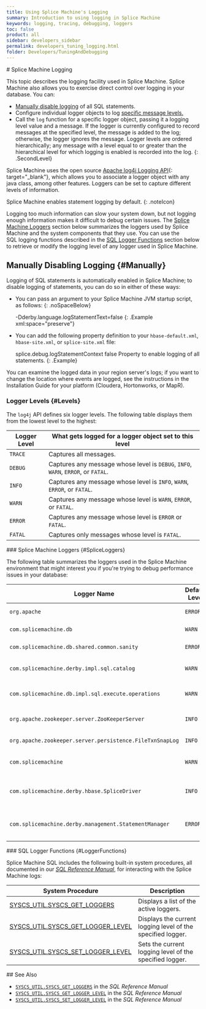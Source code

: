 ```yaml
---
title: Using Splice Machine's Logging
summary: Introduction to using logging in Splice Machine
keywords: logging, tracing, debugging, loggers
toc: false
product: all
sidebar: developers_sidebar
permalink: developers_tuning_logging.html
folder: Developers/TuningAndDebugging
---
```

<section>
<div class="TopicContent" data-swiftype-index="true" markdown="1">
# Splice Machine Logging

This topic describes the logging facility used in Splice Machine. Splice
Machine also allows you to exercise direct control over logging in your
database. You can:

* [Manually disable logging](#Manually) of all SQL statements.
* Configure individual logger objects to log [specific message
  levels.](#Levels)
* Call the `log` function for a specific logger object, passing it a
  logging level value and a message. If the logger is currently
  configured to record messages at the specified level, the message is
  added to the log; otherwise, the logger ignores the message. Logger
  levels are ordered hierarchically; any message with a level equal to
  or greater than the hierarchical level for which logging is enabled is
  recorded into the log.
{: .SecondLevel}

Splice Machine uses the open source [Apache log4j Logging API][1]{:
target="_blank"}, which allows you to associate a logger object with any
java class, among other features. Loggers can be set to capture
different levels of information.

Splice Machine enables statement logging by default.
{: .noteIcon}

Logging too much information can slow your system down, but not logging
enough information makes it difficult to debug certain issues. The
[Splice Machine Loggers](#SpliceLoggers) section below summarizes the
loggers used by Splice Machine and the system components that they use.
You can use the SQL logging functions described in the [SQL Logger
Functions](#LoggerFunctions) section below to retrieve or modify the
logging level of any logger used in Splice Machine.

## Manually Disabling Logging   {#Manually}

Logging of SQL statements is automatically enabled in Splice Machine; to
disable logging of statements, you can do so in either of these ways:

* You can pass an argument to your Splice Machine JVM startup script, as
  follows:
  {: .noSpaceBelow}
  
  <div class="preWrapperWide" markdown="1">
      -Dderby.language.logStatementText=false
  {: .Example xml:space="preserve"}
  
  </div>

* You can add the following property definition to your
  `hbase-default.xml`, `hbase-site.xml`, or `splice-site.xml` file:
  
  <div class="preWrapperWide" markdown="1">
      <property>
      <name>splice.debug.logStatementContext</name>
      <value>false</value>
      <description>Property to enable logging of all statements.</description>
      </property>
  {: .Example}
  
  </div>

You can examine the logged data in your region server's logs; if you
want to change the location where events are logged, see the
instructions in the Installation Guide for your platform (Cloudera,
Hortonworks, or MapR).

### Logger Levels   {#Levels}

The `log4j` API defines six logger levels. The following table displays
them from the lowest level to the highest:

<table summary="Table of the available logging levels.">
                <col />
                <col />
                <thead>
                    <tr>
                        <th>Logger Level</th>
                        <th>What gets logged for a logger object set to this level</th>
                    </tr>
                </thead>
                <tbody>
                    <tr>
                        <td><code>TRACE</code></td>
                        <td>Captures all messages.</td>
                    </tr>
                    <tr>
                        <td><code>DEBUG</code></td>
                        <td>Captures any message whose level is <code>DEBUG</code>, <code>INFO</code>, <code>WARN</code>, <code>ERROR</code>, or <code>FATAL</code>.</td>
                    </tr>
                    <tr>
                        <td><code>INFO</code></td>
                        <td>Captures any message whose level is <code>INFO</code>, <code>WARN</code>, <code>ERROR</code>, or <code>FATAL</code>.</td>
                    </tr>
                    <tr>
                        <td><code>WARN</code></td>
                        <td>Captures any message whose level is <code>WARN</code>, <code>ERROR</code>, or <code>FATAL</code>.</td>
                    </tr>
                    <tr>
                        <td><code>ERROR</code></td>
                        <td>Captures any message whose level is <code>ERROR</code> or <code>FATAL</code>.</td>
                    </tr>
                    <tr>
                        <td><code>FATAL</code></td>
                        <td>Captures only messages whose level is <code>FATAL</code>.</td>
                    </tr>
                </tbody>
            </table>
### Splice Machine Loggers   {#SpliceLoggers}

The following table summarizes the loggers used in the Splice Machine
environment that might interest you if you're trying to debug
performance issues in your database:

<table summary="Table of the loggers used in Splice Machine.">
                <col />
                <col />
                <col />
                <thead>
                    <tr>
                        <th>Logger Name</th>
                        <th>Default Level</th>
                        <th>Description</th>
                    </tr>
                </thead>
                <tbody>
                    <tr>
                        <td><code>org.apache</code></td>
                        <td><code>ERROR</code></td>
                        <td>Logs all Apache software messages</td>
                    </tr>
                    <tr>
                        <td><code>com.splicemachine.db</code></td>
                        <td><code>WARN</code></td>
                        <td>Logs all Derby software messages</td>
                    </tr>
                    <tr>
                        <td><code>com.splicemachine.db.shared.common.sanity</code></td>
                        <td><code>ERROR</code></td>
                        <td>Logs all Derby Sanity Manager messages</td>
                    </tr>
                    <tr>
                        <td><code>com.splicemachine.derby.impl.sql.catalog</code></td>
                        <td><code>WARN</code></td>
                        <td>Logs Derby SQL catalog/dictionary messages</td>
                    </tr>
                    <tr>
                        <td><code>com.splicemachine.db.impl.sql.execute.operations</code></td>
                        <td><code>WARN</code></td>
                        <td>Logs Derby SQL operation messages</td>
                    </tr>
                    <tr>
                        <td><code>org.apache.zookeeper.server.ZooKeeperServer</code></td>
                        <td><code>INFO</code></td>
                        <td>Used to determine when Zookeeper is started</td>
                    </tr>
                    <tr>
                        <td><code>org.apache.zookeeper.server.persistence.FileTxnSnapLog</code></td>
                        <td><code>INFO</code></td>
                        <td>Logs Zookeeper transactions</td>
                    </tr>
                    <tr>
                        <td><code>com.splicemachine</code></td>
                        <td><code>WARN</code></td>
                        <td>By default, controls all Splice Machine logging</td>
                    </tr>
                    <tr>
                        <td><code>com.splicemachine.derby.hbase.SpliceDriver</code></td>
                        <td><code>INFO</code></td>
                        <td>Prints start-up and shutdown messages to the log and to the console</td>
                    </tr>
                    <tr>
                        <td><code>com.splicemachine.derby.management.StatementManager</code></td>
                        <td><code>ERROR</code></td>
                        <td>Set the level of this logger to <code>TRACE</code> to record execution time for SQL statements</td>
                    </tr>
                </tbody>
            </table>
### SQL Logger Functions   {#LoggerFunctions}

Splice Machine SQL includes the following built-in system procedures,
all documented in our [*SQL Reference Manual*](sqlref_intro.html), for
interacting with the Splice Machine logs:

<table summary="Table of Splice Machine system procedures for interacting with logs.">
                <col />
                <col />
                <thead>
                    <tr>
                        <th>System Procedure</th>
                        <th>Description</th>
                    </tr>
                </thead>
                <tbody>
                    <tr>
                        <td class="CodeFont"><a href="sqlref_sysprocs_getloggers.html">SYSCS_UTIL.SYSCS_GET_LOGGERS</a>
                        </td>
                        <td>Displays a list of the active loggers.</td>
                    </tr>
                    <tr>
                        <td class="CodeFont"><a href="sqlref_sysprocs_getloggerlevel.html">SYSCS_UTIL.SYSCS_GET_LOGGER_LEVEL</a>
                        </td>
                        <td>Displays the current logging level of the specified logger.</td>
                    </tr>
                    <tr>
                        <td class="CodeFont"><a href="sqlref_sysprocs_setloggerlevel.html">SYSCS_UTIL.SYSCS_SET_LOGGER_LEVEL</a>
                        </td>
                        <td>Sets the current logging level of the specified logger.</td>
                    </tr>
                </tbody>
            </table>
## See Also

* [`SYSCS_UTIL.SYSCS_GET_LOGGERS`](sqlref_sysprocs_getloggers.html) in
  the *SQL Reference Manual*
* [`SYSCS_UTIL.SYSCS_GET_LOGGER_LEVEL`](sqlref_sysprocs_getloggerlevel.html)
  in the *SQL Reference Manual*
* [`SYSCS_UTIL.SYSCS_SET_LOGGER_LEVEL`](sqlref_sysprocs_setloggerlevel.html)
  in the *SQL Reference Manual*

</div>
</section>



[1]: http://logging.apache.org/log4j/1.2/manual.html
